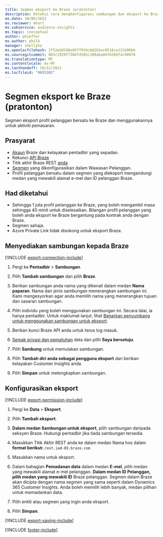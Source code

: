 ```yaml
---
title: Segmen eksport ke Braze (pratonton)
description: Ketahui cara mengkonfigurasi sambungan dan eksport ke Braze.
ms.date: 10/06/2022
ms.reviewer: mhart
ms.subservice: audience-insights
ms.topic: conceptual
author: pkieffer
ms.author: philk
manager: shellyha
ms.openlocfilehash: 2f52eb8196e057f934c8d2b5ac0518ce121606b6
ms.sourcegitcommit: 003c1929f730d7d505c108aba84f6269f4c98978
ms.translationtype: MT
ms.contentlocale: ms-MY
ms.lasthandoff: 10/12/2022
ms.locfileid: "9655302"
---
```

# <a name="export-segments-to-braze-preview"></a>Segmen eksport ke Braze (pratonton)

Segmen eksport profil pelanggan bersatu ke Braze dan menggunakannya untuk aktiviti pemasaran.

## <a name="prerequisites"></a>Prasyarat

- [Akaun](https://www.braze.com/) Braze dan kelayakan pentadbir yang sepadan.
- Kekunci [API Braze](https://www.braze.com/docs/api/basics/)
- Titik akhir Braze REST [anda](https://www.braze.com/docs/api/basics/#api-definitions) 
- [Segmen](segments.md) yang dikonfigurasikan dalam Wawasan Pelanggan.
- Profil pelanggan bersatu dalam segmen yang dieksport mengandungi medan yang mewakili alamat e-mel dan ID pelanggan Braze.

## <a name="known-limitations"></a>Had diketahui

- Sehingga 1 juta profil pelanggan ke Braze, yang boleh mengambil masa sehingga 40 minit untuk diselesaikan. Bilangan profil pelanggan yang boleh anda eksport ke Braze bergantung pada kontrak anda dengan Braze.
- Segmen sahaja.
- Azure Private Link tidak disokong untuk eksport Braze.

## <a name="set-up-connection-to-braze"></a>Menyediakan sambungan kepada Braze

[!INCLUDE [export-connection-include](includes/export-connection-admn.md)]

1. Pergi ke **Pentadbir** > **Sambungan**.

1. Pilih **Tambah sambungan** dan pilih **Braze**.

1. Berikan sambungan anda nama yang dikenali dalam medan **Nama paparan**. Nama dan jenis sambungan menerangkan sambungan ini. Kami mengesyorkan agar anda memilih nama yang menerangkan tujuan dan sasaran sambungan.

1. Pilih individu yang boleh menggunakan sambungan ini. Secara lalai, ia hanya pentadbir. Untuk maklumat lanjut, lihat [Benarkan penyumbang untuk menggunakan sambungan untuk eksport](connections.md#allow-contributors-to-use-a-connection-for-exports).

1. Berikan kunci Braze API anda untuk terus log masuk.

1. [Semak privasi dan pematuhan](connections.md#data-privacy-and-compliance) data dan pilih **Saya bersetuju**.

1. Pilih **Sambung** untuk memulakan sambungan.

1. Pilih **Tambah diri anda sebagai pengguna eksport** dan berikan kelayakan Customer Insights anda.

1. Pilih **Simpan** untuk melengkapkan sambungan.

## <a name="configure-an-export"></a>Konfigurasikan eksport

[!INCLUDE [export-permission-include](includes/export-permission.md)]

1. Pergi ke **Data** > **Eksport**.

1. Pilih **Tambah eksport**.

1. **Dalam medan Sambungan untuk eksport**, pilih sambungan daripada seksyen Braze. Hubungi pentadbir jika tiada sambungan tersedia.

1. Masukkan Titik Akhir REST anda ke dalam medan Nama hos dalam **format berikut:**.`rest.iad-03.braze.com`

1. Masukkan nama untuk eksport.

1. Dalam bahagian **Pemadanan data** dalam medan **E-mel**, pilih medan yang mewakili alamat e-mel pelanggan. **Dalam medan ID Pelanggan, pilih medan yang mewakili ID** Braze pelanggan. Segmen dalam Braze akan dicipta dengan nama segmen yang sama seperti dalam Dynamics 365 Customer Insights. Anda boleh memilih lebih banyak, medan pilihan untuk memadankan data.

1. Pilih entiti atau segmen yang ingin anda eksport.

1. Pilih **Simpan**.

[!INCLUDE [export-saving-include](includes/export-saving.md)]

[!INCLUDE [footer-include](includes/footer-banner.md)]
